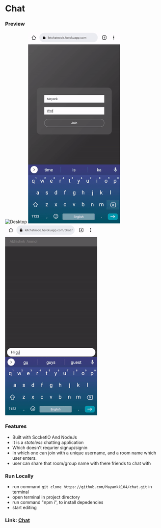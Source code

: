 # Chat

### Preview
![Desktop](/src/Desktop.gif)
![Joining](/src/assets/Joining.gif)
![Texting](/src/assets/Texting.gif)

### Features
- Built with SocketIO And NodeJs
- It is a _stateless_ chatting application
- Which doesn't requrier signup/signin
- In which one can join with a unique username, and a room name which user enters.
- user can share that room/group name with there friends to chat with
### Run Locally
- run command `git clone https://github.com/Mayankk104/chat.git` in terminal
- open terminal in project directory 
- run command "npm i", to install depedencies 
- start editing


### Link: [Chat](https://letchatnode.herokuapp.com/)
